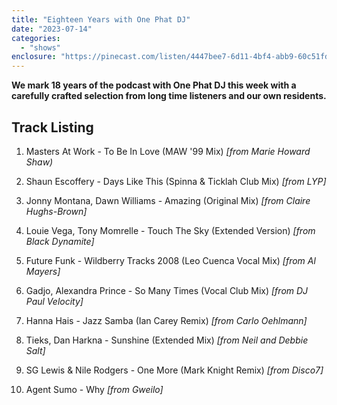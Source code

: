 ```yaml
---
title: "Eighteen Years with One Phat DJ"
date: "2023-07-14"
categories: 
  - "shows"
enclosure: "https://pinecast.com/listen/4447bee7-6d11-4bf4-abb9-60c51fd156a2.mp3 57719276 audio/mpeg "
---
```


**We mark 18 years of the podcast with One Phat DJ this week with a carefully crafted selection from long time listeners and our own residents.**

## Track Listing

1. Masters At Work - To Be In Love (MAW '99 Mix) _\[from Marie Howard Shaw)_

3. Shaun Escoffery - Days Like This (Spinna & Ticklah Club Mix) _\[from LYP\]_

5. Jonny Montana, Dawn Williams - Amazing (Original Mix) _\[from Claire Hughs-Brown\]_

7. Louie Vega, Tony Momrelle - Touch The Sky (Extended Version) _\[from Black Dynamite\]_

9. Future Funk - Wildberry Tracks 2008 (Leo Cuenca Vocal Mix) _\[from Al Mayers\]_

11. Gadjo, Alexandra Prince - So Many Times (Vocal Club Mix) _\[from DJ Paul Velocity\]_

13. Hanna Hais - Jazz Samba (Ian Carey Remix) _\[from Carlo Oehlmann\]_

15. Tieks, Dan Harkna - Sunshine (Extended Mix) _\[from Neil and Debbie Salt\]_

17. SG Lewis & Nile Rodgers - One More (Mark Knight Remix) _\[from Disco7\]_

19. Agent Sumo - Why _\[from Gweilo\]_
